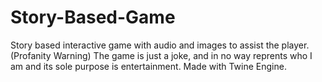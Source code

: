 # Story-Based-Game
Story based interactive game with audio and images to assist the player.
(Profanity Warning)
The game is just a joke, and in no way reprents who I am
and its sole purpose is entertainment.
Made with Twine Engine.
